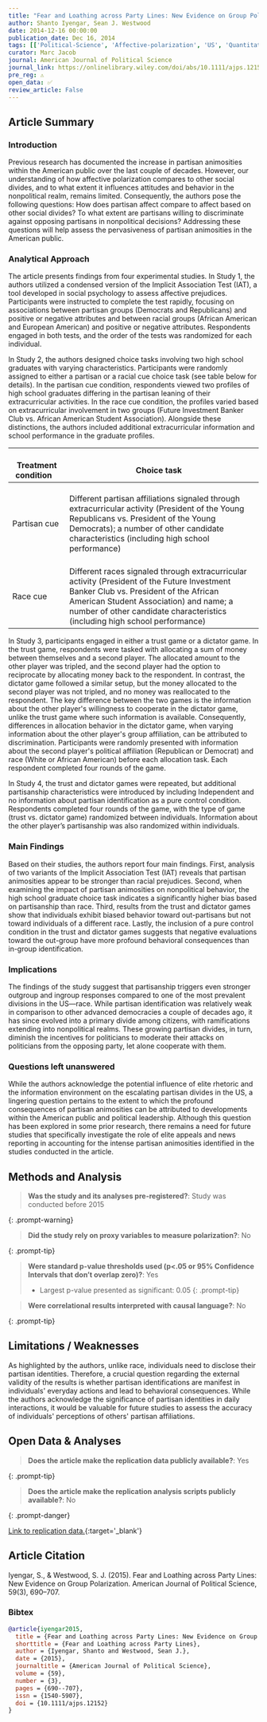 ```yaml
---
title: "Fear and Loathing across Party Lines: New Evidence on Group Polarization"
author: Shanto Iyengar, Sean J. Westwood
date: 2014-12-16 00:00:00
publication_date: Dec 16, 2014
tags: [['Political-Science', 'Affective-polarization', 'US', 'Quantitative', 'Experimental', 'Causal']]
curator: Marc Jacob
journal: American Journal of Political Science
journal_link: https://onlinelibrary.wiley.com/doi/abs/10.1111/ajps.12152
pre_reg: ⚠️
open_data: ✅
review_article: False
---
```


## Article Summary

### Introduction

Previous research has documented the increase in <span class="glosstag" data-key="Partisan">partisan</span> animosities within the American public over the last couple of decades. However, our understanding of how <span class="glosstag" data-key="Affective Polarization">affective polarization</span> compares to other social divides, and to what extent it influences attitudes and behavior in the nonpolitical realm, remains limited. Consequently, the authors pose the following questions: How does <span class="glosstag" data-key="Partisan">partisan</span> affect compare to affect based on other social divides? To what extent are partisans willing to discriminate against opposing partisans in nonpolitical decisions? Addressing these questions will help assess the pervasiveness of <span class="glosstag" data-key="Partisan">partisan</span> animosities in the American public.

### Analytical Approach

The article presents findings from four experimental studies. In Study 1, the authors utilized a condensed version of the Implicit Association Test (IAT), a tool developed in social psychology to assess affective prejudices. Participants were instructed to complete the test rapidly, focusing on associations between <span class="glosstag" data-key="Partisan">partisan</span> groups (Democrats and Republicans) and positive or negative attributes and between racial groups (African American and European American) and positive or negative attributes. Respondents engaged in both tests, and the order of the tests was randomized for each individual.

In Study 2, the authors designed choice tasks involving two high school graduates with varying characteristics. Participants were randomly assigned to either a <span class="glosstag" data-key="Partisan">partisan</span> or a racial cue choice task (see table below for details). In the <span class="glosstag" data-key="Partisan">partisan</span> cue condition, respondents viewed two profiles of high school graduates differing in the <span class="glosstag" data-key="Partisan">partisan</span> leaning of their extracurricular activities. In the race cue condition, the profiles varied based on extracurricular involvement in two groups (Future Investment Banker Club vs. African American Student Association). Alongside these distinctions, the authors included additional extracurricular information and school performance in the graduate profiles.

<table>
<thead>
  <tr>
    <th>&nbsp;&nbsp;&nbsp;<br>Treatment condition&nbsp;&nbsp;&nbsp;</th>
    <th>&nbsp;&nbsp;&nbsp;<br>Choice task&nbsp;&nbsp;&nbsp;</th>
  </tr>
</thead>
<tbody>
  <tr>
    <td>   <br><span class="glosstag" data-key="Partisan">Partisan</span> cue</td>
    <td>   <br>Different <span class="glosstag" data-key="Partisan">partisan</span> affiliations signaled through extracurricular activity (President of the Young Republicans vs. President of the Young Democrats); a number of other candidate characteristics (including high school performance)   </td>
  </tr>
  <tr>
    <td>   <br>Race cue</td>
    <td>   <br>Different races signaled through extracurricular activity (President of the Future Investment Banker Club vs. President of the African American Student Association) and name; a number of other candidate characteristics (including high school performance)   </td>
  </tr>
</tbody>
</table>

In Study 3, participants engaged in either a trust game or a dictator game. In the trust game, respondents were tasked with allocating a sum of money between themselves and a second player. The allocated amount to the other player was tripled, and the second player had the option to reciprocate by allocating money back to the respondent. In contrast, the dictator game followed a similar setup, but the money allocated to the second player was not tripled, and no money was reallocated to the respondent. The key difference between the two games is the information about the other player's willingness to cooperate in the dictator game, unlike the trust game where such information is available. Consequently, differences in allocation behavior in the dictator game, when varying information about the other player's group affiliation, can be attributed to discrimination. Participants were randomly presented with information about the second player's political affiliation (Republican or Democrat) and race (White or African American) before each allocation task. Each respondent completed four rounds of the game.

In Study 4, the trust and dictator games were repeated, but additional partisanship characteristics were introduced by including Independent and no information about partisan identification as a pure control condition. Respondents completed four rounds of the game, with the type of game (trust vs. dictator game) randomized between individuals. Information about the other player’s partisanship was also randomized within individuals.

### Main Findings

Based on their studies, the authors report four main findings. First, analysis of two variants of the Implicit Association Test (IAT) reveals that partisan animosities appear to be stronger than racial prejudices. Second, when examining the impact of partisan animosities on nonpolitical behavior, the high school graduate choice task indicates a significantly higher bias based on partisanship than race. Third, results from the trust and dictator games show that individuals exhibit biased behavior toward out-partisans but not toward individuals of a different race. Lastly, the inclusion of a pure control condition in the trust and dictator games suggests that negative evaluations toward the out-group have more profound behavioral consequences than in-group identification.

### Implications

The findings of the study suggest that partisanship triggers even stronger outgroup and ingroup responses compared to one of the most prevalent divisions in the US—race. While partisan identification was relatively weak in comparison to other advanced democracies a couple of decades ago, it has since evolved into a primary divide among citizens, with ramifications extending into nonpolitical realms. These growing partisan divides, in turn, diminish the incentives for politicians to moderate their attacks on politicians from the opposing party, let alone cooperate with them.

### Questions left unanswered

While the authors acknowledge the potential influence of elite rhetoric and the information environment on the escalating partisan divides in the US, a lingering question pertains to the extent to which the profound consequences of partisan animosities can be attributed to developments within the American public and political leadership. Although this question has been explored in some prior research, there remains a need for future studies that specifically investigate the role of elite appeals and news reporting in accounting for the intense partisan animosities identified in the studies conducted in the article.


## Methods and Analysis

> **Was the study and its analyses pre-registered?**: Study was conducted before 2015
> 
{: .prompt-warning}

> **Did the study rely on proxy variables to measure polarization?**: No
> 
> 
> 
{: .prompt-tip}


> **Were standard p-value thresholds used (p<.05 or 95% Confidence Intervals that don’t overlap zero)?**: Yes
> 
> - Largest p-value presented as significant: 0.05
{: .prompt-tip}

> **Were correlational results interpreted with causal language?**: No
> 
{: .prompt-tip}

## Limitations / Weaknesses

As highlighted by the authors, unlike race, individuals need to disclose their partisan identities. Therefore, a crucial question regarding the external validity of the results is whether partisan identifications are manifest in individuals' everyday actions and lead to behavioral consequences. While the authors acknowledge the significance of partisan identities in daily interactions, it would be valuable for future studies to assess the accuracy of individuals' perceptions of others' partisan affiliations.

## Open Data & Analyses

> **Does the article make the replication data publicly available?**: Yes
> 
{: .prompt-tip}

> **Does the article make the replication analysis scripts publicly available?**: No
> 
{: .prompt-danger}


[Link to replication data.](https://dataverse.harvard.edu/dataset.xhtml?persistentId=doi:10.7910/DVN/26662){:target='_blank'}

## Article Citation

Iyengar, S., & Westwood, S. J. (2015). Fear and Loathing across Party Lines: New Evidence on Group Polarization. American Journal of Political Science, 59(3), 690–707. 

### Bibtex

```bibtex
@article{iyengar2015,
  title = {Fear and Loathing across Party Lines: New Evidence on Group Polarization},
  shorttitle = {Fear and Loathing across Party Lines},
  author = {Iyengar, Shanto and Westwood, Sean J.},
  date = {2015},
  journaltitle = {American Journal of Political Science},
  volume = {59},
  number = {3},
  pages = {690--707},
  issn = {1540-5907},
  doi = {10.1111/ajps.12152}
}

```